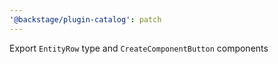 ```yaml
---
'@backstage/plugin-catalog': patch
---
```


Export `EntityRow` type and `CreateComponentButton` components
